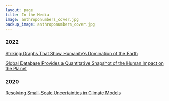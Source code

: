 ```yaml
---
layout: page
title: In the Media
image: anthroponumbers_cover.jpg
backup_image: anthroponumbers_cover.jpg
---
```


### 2022

[Striking Graphs That Show Humanity’s Domination of the Earth](https://www.wired.com/story/striking-graphs-that-show-humanitys-domination-of-the-earth/)

[Global Database Provides a Quantitative Snapshot of the Human Impact on the Planet](https://www.caltech.edu/about/news/the-human-impact-on-the-environment)

### 2020

[Resolving Small-Scale Uncertainties in Climate Models](https://clima.caltech.edu/2020/12/04/resolving-small-scale-uncertainties-in-climate-models/)